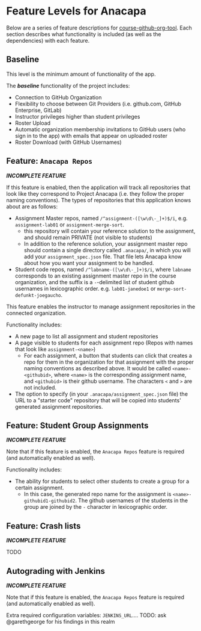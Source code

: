 # Feature Levels for Anacapa

Below are a series of feature descriptions for [course-github-org-tool](https://github.com/project-anacapa/course-github-org-tool). Each
section describes what functionality is included (as well as the dependencies) with each feature.

## Baseline

This level is the minimum amount of functionality of the app. 

The __*baseline*__ functionality of the project includes:

- Connection to GitHub Organization
- Flexibility to choose between Git Providers (i.e. github.com, GitHub Enterprise, GitLab)
- Instructor privileges higher than student privileges
- Roster Upload
- Automatic organization membership invitations to GitHub users (who sign in to the app) with emails that appear on uploaded roster
- Roster Download (with GitHub Usernames)


## Feature: `Anacapa Repos`

__*INCOMPLETE FEATURE*__

If this feature is enabled, then the application will track all repositories that look like they correspond to Project Anacapa (i.e. they
follow the proper naming conventions). The types of repositories that this application knows about are as follows:

- Assignment Master repos, named `/^assignment-([\w\d\-_]+)$/i`, e.g. `assignment-lab01` or `assignment-merge-sort`.
  * this repository will contain your reference solution to the assignment, and should remain PRIVATE (not visible to students)
  * In addition to the reference solution, your assignment master repo should contain a single directory called `.anacapa/`, in which
    you will add your `assignment_spec.json` file. That file lets Anacapa know about how you want your assignment to be handled.
- Student code repos, named `/^labname-([\w\d\-_]+)$/i`, where `labname` corresponds to an existing assignment master repo in the course 
  organization, and the suffix is a `-`-delimited list of student github usernames in lexicographic order. e.g. `lab01-janedoe1` or 
  `merge-sort-defunkt-joegaucho`.

This feature enables the instructor to manage assignment repositories in the connected organization.

Functionality includes:

- A new page to list all assignment and student repositories
- A page visible to students for each assignment repo (Repos with names that look like `assignment-<name>`)
  - For each assignment, a button that students can click that creates a repo for them in the organization for that assignment with the 
    proper naming conventions as described above. It would be called `<name>-<githubid>`, where `<name>` is the corresponding assignment
    name, and `<githubid>` is their github username. The characters `<` and `>` are not included.
- The option to specify (in your `.anacapa/assignment_spec.json` file) the URL to a "starter code" repository that will be copied into 
  students' generated assignment repositories.
    
## Feature: Student Group Assignments

__*INCOMPLETE FEATURE*__

Note that if this feature is enabled, the `Anacapa Repos` feature is required (and automatically enabled as well).

Functionality includes:

- The ability for students to select other students to create a group for a certain assignment.
  - In this case, the generated repo name for the assignment is `<name>-githubid1-githubid2`. The github usernames of the students in the
    group are joined by the `-` character in lexicographic order.


## Feature: Crash lists

__*INCOMPLETE FEATURE*__

TODO


## Autograding with Jenkins

__*INCOMPLETE FEATURE*__

Note that if this feature is enabled, the `Anacapa Repos` feature is required (and automatically enabled as well).

Extra required configuration variables: `JENKINS_URL`.... TODO: ask @garethgeorge for his findings in this realm
